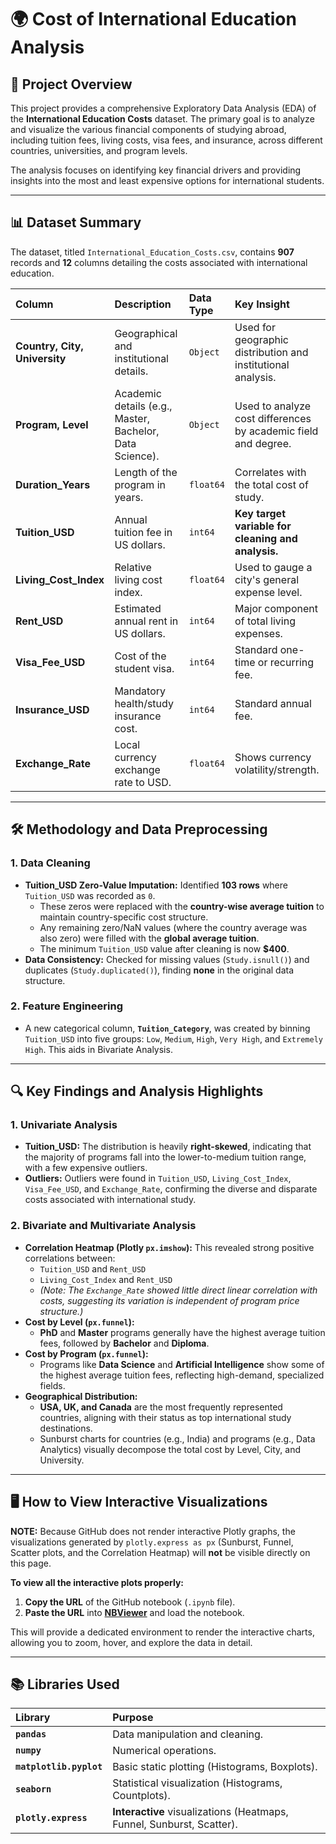 # 🌍 Cost of International Education Analysis

## 🎯 Project Overview

This project provides a comprehensive Exploratory Data Analysis (EDA) of the **International Education Costs** dataset. The primary goal is to analyze and visualize the various financial components of studying abroad, including tuition fees, living costs, visa fees, and insurance, across different countries, universities, and program levels.

The analysis focuses on identifying key financial drivers and providing insights into the most and least expensive options for international students.

---

## 📊 Dataset Summary

The dataset, titled `International_Education_Costs.csv`, contains **907** records and **12** columns detailing the costs associated with international education.

| Column | Description | Data Type | Key Insight |
| :--- | :--- | :--- | :--- |
| **Country, City, University** | Geographical and institutional details. | `Object` | Used for geographic distribution and institutional analysis. |
| **Program, Level** | Academic details (e.g., Master, Bachelor, Data Science). | `Object` | Used to analyze cost differences by academic field and degree. |
| **Duration_Years** | Length of the program in years. | `float64` | Correlates with the total cost of study. |
| **Tuition_USD** | Annual tuition fee in US dollars. | `int64` | **Key target variable for cleaning and analysis.** |
| **Living_Cost_Index** | Relative living cost index. | `float64` | Used to gauge a city's general expense level. |
| **Rent_USD** | Estimated annual rent in US dollars. | `int64` | Major component of total living expenses. |
| **Visa_Fee_USD** | Cost of the student visa. | `int64` | Standard one-time or recurring fee. |
| **Insurance_USD** | Mandatory health/study insurance cost. | `int64` | Standard annual fee. |
| **Exchange_Rate** | Local currency exchange rate to USD. | `float64` | Shows currency volatility/strength. |

---

## 🛠️ Methodology and Data Preprocessing

### 1. Data Cleaning
* **Tuition_USD Zero-Value Imputation:** Identified **103 rows** where `Tuition_USD` was recorded as `0`.
    * These zeros were replaced with the **country-wise average tuition** to maintain country-specific cost structure.
    * Any remaining zero/NaN values (where the country average was also zero) were filled with the **global average tuition**.
    * The minimum `Tuition_USD` value after cleaning is now **$400**.
* **Data Consistency:** Checked for missing values (`Study.isnull()`) and duplicates (`Study.duplicated()`), finding **none** in the original data structure.

### 2. Feature Engineering
* A new categorical column, **`Tuition_Category`**, was created by binning `Tuition_USD` into five groups: `Low`, `Medium`, `High`, `Very High`, and `Extremely High`. This aids in Bivariate Analysis.

---

## 🔍 Key Findings and Analysis Highlights

### 1. Univariate Analysis
* **Tuition_USD:** The distribution is heavily **right-skewed**, indicating that the majority of programs fall into the lower-to-medium tuition range, with a few expensive outliers.
* **Outliers:** Outliers were found in `Tuition_USD`, `Living_Cost_Index`, `Visa_Fee_USD`, and `Exchange_Rate`, confirming the diverse and disparate costs associated with international study.

### 2. Bivariate and Multivariate Analysis
* **Correlation Heatmap (Plotly `px.imshow`):** This revealed strong positive correlations between:
    * `Tuition_USD` and `Rent_USD`
    * `Living_Cost_Index` and `Rent_USD`
    * *(Note: The `Exchange_Rate` showed little direct linear correlation with costs, suggesting its variation is independent of program price structure.)*
* **Cost by Level (`px.funnel`):**
    * **PhD** and **Master** programs generally have the highest average tuition fees, followed by **Bachelor** and **Diploma**.
* **Cost by Program (`px.funnel`):**
    * Programs like **Data Science** and **Artificial Intelligence** show some of the highest average tuition fees, reflecting high-demand, specialized fields.
* **Geographical Distribution:**
    * **USA, UK, and Canada** are the most frequently represented countries, aligning with their status as top international study destinations.
    * Sunburst charts for countries (e.g., India) and programs (e.g., Data Analytics) visually decompose the total cost by Level, City, and University.

---

## 🖥️ How to View Interactive Visualizations

**NOTE:** Because GitHub does not render interactive Plotly graphs, the visualizations generated by `plotly.express as px` (Sunburst, Funnel, Scatter plots, and the Correlation Heatmap) will **not** be visible directly on this page.

**To view all the interactive plots properly:**

1.  **Copy the URL** of the GitHub notebook (`.ipynb` file).
2.  **Paste the URL** into **[NBViewer](https://nbviewer.org/)** and load the notebook.

This will provide a dedicated environment to render the interactive charts, allowing you to zoom, hover, and explore the data in detail.

---

## 📚 Libraries Used

| Library | Purpose |
| :--- | :--- |
| **`pandas`** | Data manipulation and cleaning. |
| **`numpy`** | Numerical operations. |
| **`matplotlib.pyplot`** | Basic static plotting (Histograms, Boxplots). |
| **`seaborn`** | Statistical visualization (Histograms, Countplots). |
| **`plotly.express`** | **Interactive** visualizations (Heatmaps, Funnel, Sunburst, Scatter). |
